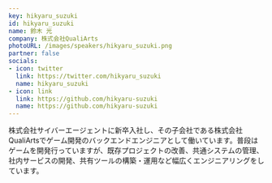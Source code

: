 ```yaml
---
key: hikyaru_suzuki
id: hikyaru_suzuki
name: 鈴木 光
company: 株式会社QualiArts
photoURL: /images/speakers/hikyaru_suzuki.png
partner: false
socials:
- icon: twitter
  link: https://twitter.com/hikyaru_suzuki
  name: hikyaru_suzuki
- icon: link
  link: https://github.com/hikyaru-suzuki
  name: https://github.com/hikyaru-suzuki
---
```

株式会社サイバーエージェントに新卒入社し、その子会社である株式会社QualiArtsでゲーム開発のバックエンドエンジニアとして働いています。普段はゲームを開発行っていますが、既存プロジェクトの改善、共通システムの管理、社内サービスの開発、共有ツールの構築・運用など幅広くエンジニアリングをしています。